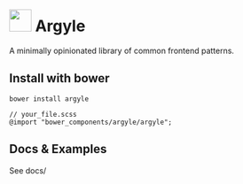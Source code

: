# <img src="http://cl.ly/image/2N3g1o101T1u/argyle.png" width="40"> Argyle

A minimally opinionated library of common frontend patterns.

## Install with bower

`bower install argyle`

```
// your_file.scss
@import "bower_components/argyle/argyle";
```

## Docs & Examples

See docs/